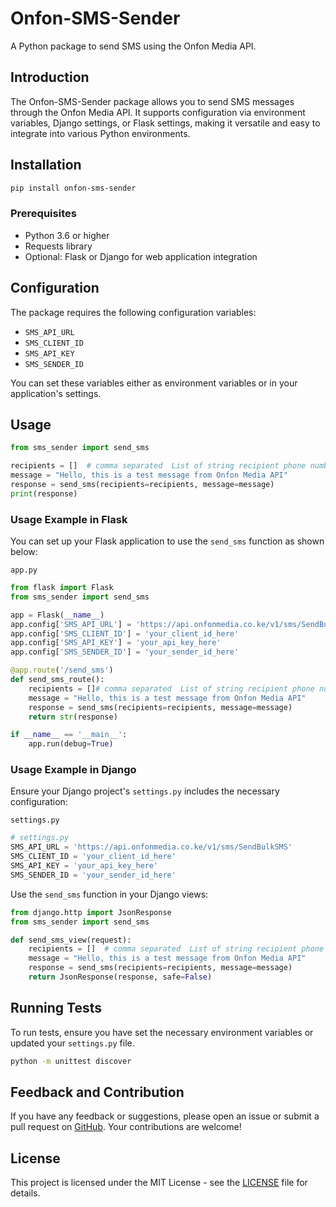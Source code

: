 
# Onfon-SMS-Sender
A Python package to send SMS using the Onfon Media API.


## Introduction
The Onfon-SMS-Sender package allows you to send SMS messages through the Onfon Media API. It supports configuration via environment variables, Django settings, or Flask settings, making it versatile and easy to integrate into various Python environments.

## Installation

```sh
pip install onfon-sms-sender
```

### Prerequisites
- Python 3.6 or higher
- Requests library
- Optional: Flask or Django for web application integration

## Configuration
The package requires the following configuration variables:

- `SMS_API_URL`
- `SMS_CLIENT_ID`
- `SMS_API_KEY`
- `SMS_SENDER_ID`

You can set these variables either as environment variables or in your application's settings.

## Usage

```python
from sms_sender import send_sms

recipients = []  # comma separated  List of string recipient phone numbers in format ["254...", "07.."]
message = "Hello, this is a test message from Onfon Media API"
response = send_sms(recipients=recipients, message=message)
print(response)
```

### Usage Example in Flask
You can set up your Flask application to use the `send_sms` function as shown below:

`app.py`
```python
from flask import Flask
from sms_sender import send_sms

app = Flask(__name__)
app.config['SMS_API_URL'] = 'https://api.onfonmedia.co.ke/v1/sms/SendBulkSMS'
app.config['SMS_CLIENT_ID'] = 'your_client_id_here'
app.config['SMS_API_KEY'] = 'your_api_key_here'
app.config['SMS_SENDER_ID'] = 'your_sender_id_here'

@app.route('/send_sms')
def send_sms_route():
    recipients = []# comma separated  List of string recipient phone numbers in format ["254...", "07.."]
    message = "Hello, this is a test message from Onfon Media API"
    response = send_sms(recipients=recipients, message=message)
    return str(response)

if __name__ == '__main__':
    app.run(debug=True)
```

### Usage Example in Django
Ensure your Django project's `settings.py` includes the necessary configuration:

`settings.py`
```python
# settings.py
SMS_API_URL = 'https://api.onfonmedia.co.ke/v1/sms/SendBulkSMS'
SMS_CLIENT_ID = 'your_client_id_here'
SMS_API_KEY = 'your_api_key_here'
SMS_SENDER_ID = 'your_sender_id_here'
```

Use the `send_sms` function in your Django views:

```python
from django.http import JsonResponse
from sms_sender import send_sms

def send_sms_view(request):
    recipients = []  # comma separated  List of string recipient phone numbers in format ["254...", "07.."]
    message = "Hello, this is a test message from Onfon Media API"
    response = send_sms(recipients=recipients, message=message)
    return JsonResponse(response, safe=False)
```

## Running Tests
To run tests, ensure you have set the necessary environment variables or updated your `settings.py` file.

```sh
python -m unittest discover
```

## Feedback and Contribution
If you have any feedback or suggestions, please open an issue or submit a pull request on [GitHub](https://github.com/antonnifo/Onfon-SMS-Sender). Your contributions are welcome!

## License
This project is licensed under the MIT License - see the [LICENSE](LICENSE) file for details.
